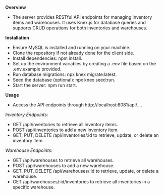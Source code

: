 **Overview**
* The server provides RESTful API endpoints for managing inventory items and warehouses. It uses Knex.js for database queries and supports CRUD operations for both inventories and warehouses.

**Installation**
- Ensure MySQL is installed and running on your machine.
- Clone the repository if not already done for the client side.
- Install dependencies: npm install.
- Set up the environment variables by creating a .env file based on the .env.example provided.
- Run database migrations: npx knex migrate:latest.
- Seed the database (optional): npx knex seed:run.
- Start the server: npm run start.

**Usage**
- Access the API endpoints through http://localhost:8081/api/....
  
_Inventory Endpoints:_
* GET /api/inventories to retrieve all inventory items.
* POST /api/inventories to add a new inventory item.
* GET, PUT, DELETE /api/inventories/:id to retrieve, update, or delete an inventory item.
  
_Warehouse Endpoints:_
* GET /api/warehouses to retrieve all warehouses.
* POST /api/warehouses to add a new warehouse.
* GET, PUT, DELETE /api/warehouses/:id to retrieve, update, or delete a warehouse.
* GET /api/warehouses/:id/inventories to retrieve all inventories in a specific warehouse.
